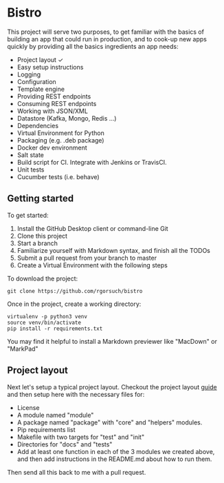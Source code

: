 Bistro
=======


This project will serve two purposes, to get familiar with the basics of building an app that could run in production, and to cook-up new apps quickly by providing all the basics ingredients an app needs:

* Project layout ✓
* Easy setup instructions
* Logging
* Configuration
* Template engine
* Providing REST endpoints
* Consuming REST endpoints
* Working with JSON/XML
* Datastore (Kafka, Mongo, Redis ...)
* Dependencies
* Virtual Environment for Python
* Packaging (e.g. .deb package)
* Docker dev environment
* Salt state
* Build script for CI. Integrate with Jenkins or TravisCI.
* Unit tests
* Cucumber tests (i.e. behave)

Getting started 
---------------

To get started:

1. Install the GitHub Desktop client or command-line Git
2. Clone this project
3. Start a branch
4. Familiarize yourself with Markdown syntax, and finish all the TODOs
5. Submit a pull request from your branch to master
6. Create a Virtual Environment with the following steps


To download the project:

```
git clone https://github.com/rgorsuch/bistro
```


Once in the project, create a working directory:

```
virtualenv -p python3 venv
source venv/bin/activate
pip install -r requirements.txt
```

You may find it helpful to install a Markdown previewer like "MacDown" or "MarkPad"

Project layout
--------------

Next let's setup a typical project layout. Checkout the project layout [guide](http://docs.python-guide.org/en/latest/writing/structure/) and then setup here with the necessary files for:

* License
* A module named "module"
* A package named "package" with "core" and "helpers" modules.
* Pip requirements list
* Makefile with two targets for "test" and "init"
* Directories for "docs" and "tests"
* Add at least one function in each of the 3 modules we created above, and then add instructions in the README.md about how to run them.


Then send all this back to me with a pull request.



